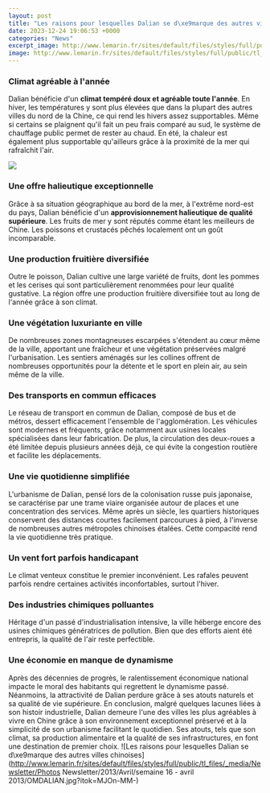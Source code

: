 ```yaml
---
layout: post
title: "Les raisons pour lesquelles Dalian se d\xe9marque des autres villes chinoises"
date: 2023-12-24 19:06:53 +0000
categories: "News"
excerpt_image: http://www.lemarin.fr/sites/default/files/styles/full/public/tl_files/_media/Newsletter/Photos Newsletter/2013/Avril/semaine 16 - avril 2013/OMDALIAN.jpg?itok=MJOn-MM-
image: http://www.lemarin.fr/sites/default/files/styles/full/public/tl_files/_media/Newsletter/Photos Newsletter/2013/Avril/semaine 16 - avril 2013/OMDALIAN.jpg?itok=MJOn-MM-
---
```


### Climat agréable à l'année
Dalian bénéficie d'un **climat tempéré doux et agréable toute l'année**. En hiver, les températures y sont plus élevées que dans la plupart des autres villes du nord de la Chine, ce qui rend les hivers assez supportables. Même si certains se plaignent qu'il fait un peu frais comparé au sud, le système de chauffage public permet de rester au chaud. En été, la chaleur est également plus supportable qu'ailleurs grâce à la proximité de la mer qui rafraîchit l'air. 

![](https://thumbs.dreamstime.com/b/appartements-et-port-modernes-de-yacht-à-dalian-une-des-villes-chinoises-les-plus-habitables-136898508.jpg)
### Une offre halieutique exceptionnelle
Grâce à sa situation géographique au bord de la mer, à l'extrême nord-est du pays, Dalian bénéficie d'un **approvisionnement halieutique de qualité supérieure**. Les fruits de mer y sont réputés comme étant les meilleurs de Chine. Les poissons et crustacés pêchés localement ont un goût incomparable.
### Une production fruitière diversifiée
Outre le poisson, Dalian cultive une large variété de fruits, dont les pommes et les cerises qui sont particulièrement renommées pour leur qualité gustative. La région offre une production fruitière diversifiée tout au long de l'année grâce à son climat.
### Une végétation luxuriante en ville
De nombreuses zones montagneuses escarpées s'étendent au cœur même de la ville, apportant une fraîcheur et une végétation préservées malgré l'urbanisation. Les sentiers aménagés sur les collines offrent de nombreuses opportunités pour la détente et le sport en plein air, au sein même de la ville.
### Des transports en commun efficaces
Le réseau de transport en commun de Dalian, composé de bus et de métros, dessert efficacement l'ensemble de l'agglomération. Les véhicules sont modernes et fréquents, grâce notamment aux usines locales spécialisées dans leur fabrication. De plus, la circulation des deux-roues a été limitée depuis plusieurs années déjà, ce qui évite la congestion routière et facilite les déplacements.
### Une vie quotidienne simplifiée
L'urbanisme de Dalian, pensé lors de la colonisation russe puis japonaise, se caractérise par une trame viaire organisée autour de places et une concentration des services. Même après un siècle, les quartiers historiques conservent des distances courtes facilement parcourues à pied, à l'inverse de nombreuses autres métropoles chinoises étalées. Cette compacité rend la vie quotidienne très pratique.
### Un vent fort parfois handicapant
Le climat venteux constitue le premier inconvénient. Les rafales peuvent parfois rendre certaines activités inconfortables, surtout l'hiver. 
### Des industries chimiques polluantes
Héritage d'un passé d'industrialisation intensive, la ville héberge encore des usines chimiques génératrices de pollution. Bien que des efforts aient été entrepris, la qualité de l'air reste perfectible.
### Une économie en manque de dynamisme
Après des décennies de progrès, le ralentissement économique national impacte le moral des habitants qui regrettent le dynamisme passé. Néanmoins, la attractivité de Dalian perdure grâce à ses atouts naturels et sa qualité de vie supérieure.
En conclusion, malgré quelques lacunes liées à son histoir industrielle, Dalian demeure l'une des villes les plus agréables à vivre en Chine grâce à son environnement exceptionnel préservé et à la simplicité de son urbanisme facilitant le quotidien. Ses atouts, tels que son climat, sa production alimentaire et la qualité de ses infrastructures, en font une destination de premier choix.
![Les raisons pour lesquelles Dalian se d\xe9marque des autres villes chinoises](http://www.lemarin.fr/sites/default/files/styles/full/public/tl_files/_media/Newsletter/Photos Newsletter/2013/Avril/semaine 16 - avril 2013/OMDALIAN.jpg?itok=MJOn-MM-)